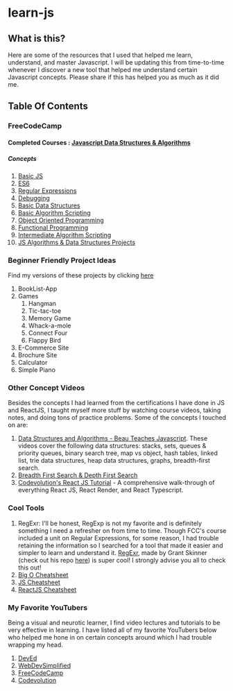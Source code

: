 # learn-js

## What is this?
Here are some of the resources that I used that helped me learn, understand, and master Javascript. I will be updating this from time-to-time whenever I discover a new tool that helped me understand certain Javascript concepts. Please share if this has helped you as much as it did me.

## Table Of Contents
### FreeCodeCamp
#### Completed Courses : [Javascript Data Structures & Algorithms](https://www.freecodecamp.org/learn/javascript-algorithms-and-data-structures/)
##### Concepts
1. [Basic JS](https://www.freecodecamp.org/learn/javascript-algorithms-and-data-structures/#basic-javascript)
2. [ES6](https://www.freecodecamp.org/learn/javascript-algorithms-and-data-structures/#es6)
3. [Regular Expressions](https://www.freecodecamp.org/learn/javascript-algorithms-and-data-structures/#regular-expressions)
4. [Debugging](https://www.freecodecamp.org/learn/javascript-algorithms-and-data-structures/#debugging)
5. [Basic Data Structures](https://www.freecodecamp.org/learn/javascript-algorithms-and-data-structures/#basic-data-structures)
6. [Basic Algorithm Scripting](https://www.freecodecamp.org/learn/javascript-algorithms-and-data-structures/#basic-algorithm-scripting)
7. [Object Oriented Programming](https://www.freecodecamp.org/learn/javascript-algorithms-and-data-structures/#object-oriented-programming)
8. [Functional Programming](https://www.freecodecamp.org/learn/javascript-algorithms-and-data-structures/#functional-programming)
9. [Intermediate Algorithm Scripting](https://www.freecodecamp.org/learn/javascript-algorithms-and-data-structures/#intermediate-algorithm-scripting)
10. [JS Algorithms & Data Structures Projects](https://www.freecodecamp.org/learn/javascript-algorithms-and-data-structures/#javascript-algorithms-and-data-structures-projects)

### Beginner Friendly Project Ideas 
Find my versions of these projects by clicking [here](https://github.com/akshara-sun/build-js)
1. BookList-App 
2. Games
    1. Hangman 
    2. Tic-tac-toe
    3. Memory Game
    4. Whack-a-mole
    5. Connect Four 
    6. Flappy Bird
3. E-Commerce Site 
4. Brochure Site 
5. Calculator 
6. Simple Piano 

### Other Concept Videos
Besides the concepts I had learned from the certifications I have done in JS and ReactJS, I taught myself more stuff by watching course videos, taking notes, and doing tons of practice problems. Some of the concepts I touched on are:
1. [Data Structures and Algorithms  - Beau Teaches Javascript](https://www.youtube.com/playlist?list=PLWKjhJtqVAbkso-IbgiiP48n-O-JQA9PJ). These videos cover the following data structures: stacks, sets, queues & priority queues, binary search tree, map vs object, hash tables, linked list, trie data structures, heap data structures, graphs, breadth-first search. 
2. [Breadth First Search & Depth First Search](https://www.youtube.com/watch?v=pcKY4hjDrxk) 
3. [Codevolution's React JS Tutorial](https://www.youtube.com/watch?v=QFaFIcGhPoM&list=PLC3y8-rFHvwgg3vaYJgHGnModB54rxOk3) - A comprehensive walk-through of everything React JS, React Render, and React Typescript. 

### Cool Tools
1. RegExr: I'll be honest, RegExp is not my favorite and is definitely something I need a refresher on from time to time. Though FCC's course included a unit on Regular Expressions, for some reason, I had trouble retaining the information so I searched for a tool that made it easier and simpler to learn and understand it. [RegExr](https://regexr.com/), made by Grant Skinner (check out his repo [here](https://github.com/gskinner/regexr/)) is super cool! I strongly advise you all to check this out!
2. [Big O Cheatsheet](https://www.bigocheatsheet.com/) 
3. [JS Cheatsheet](https://htmlcheatsheet.com/js/)
4. [ReactJS Cheatsheet](https://devhints.io/react)

### My Favorite YouTubers
Being a visual and neurotic learner, I find video lectures and tutorials to be very effective in learning. I have listed all of my favorite YouTubers below who helped me hone in on certain concepts around which I had trouble wrapping my head.
1. [DevEd](https://www.youtube.com/c/DevEd)  
2. [WebDevSimplified](https://www.youtube.com/c/WebDevSimplified)
3. [FreeCodeCamp](https://www.youtube.com/c/Freecodecamp)
4. [Codevolution](https://www.youtube.com/channel/UC80PWRj_ZU8Zu0HSMNVwKWw)